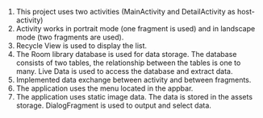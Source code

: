1. This project uses two activities (MainActivity and DetailActivity as host-activity)
2. Activity works in portrait mode (one fragment is used) and in landscape mode (two fragments are used).
3. Recycle View is used to display the list.
4. The Room library database is used for data storage. The database consists of two tables, the relationship between the tables is one to many. Live Data is used to access the database and extract data.
5. Implemented data exchange between activity and between fragments.
6. The application uses the menu located in the appbar.
7. The application uses static image data. The data is stored in the assets storage. DialogFragment is used to output and select data.
